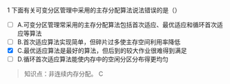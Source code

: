 1
下面有关可变分区管理中采用的主存分配算法说法错误的是（）
- [ ] A.可变分区管理常采用的主存分配算法包括首次适应、最优适应和循环首次适应等算法 
- [ ] B.首次适应算法实现简单，但碎片过多使主存空间利用率降低
- [x] C.最优适应算法是最好的算法，但后到的较大作业很难得到满足 
- [ ] D.循环首次适应算法能使内存中的空闲分区分布得更均匀

> 知识点：非连续内存分配。
> C
